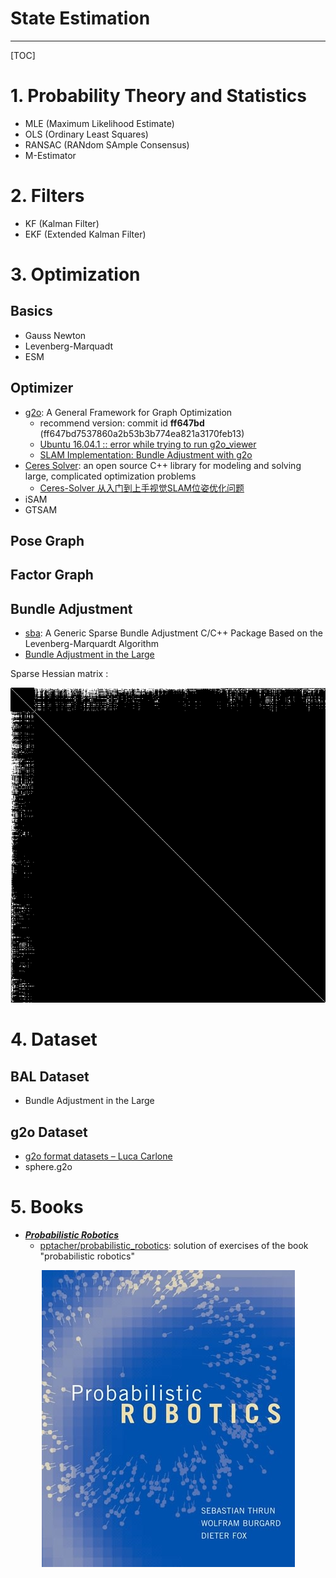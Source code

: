 # State Estimation

-----

[TOC]

# 1. Probability Theory and Statistics

* MLE (Maximum Likelihood Estimate)
* OLS (Ordinary Least Squares)
* RANSAC (RANdom SAmple Consensus)
* M-Estimator

# 2. Filters

* KF (Kalman Filter)
* EKF (Extended Kalman Filter)


# 3. Optimization

## Basics

* Gauss Newton
* Levenberg-Marquadt
* ESM

## Optimizer

* [g2o](https://openslam-org.github.io/g2o.html): A General Framework for Graph Optimization
  - recommend version: commit id **ff647bd** (ff647bd7537860a2b53b3b774ea821a3170feb13)
  - [Ubuntu 16.04.1 :: error while trying to run g2o_viewer](https://github.com/RainerKuemmerle/g2o/issues/133#issuecomment-265894146)
  - [SLAM Implementation: Bundle Adjustment with g2o](https://fzheng.me/2016/03/15/g2o-demo/)
* [Ceres Solver](http://ceres-solver.org/): an open source C++ library for modeling and solving large, complicated optimization problems
  - [Ceres-Solver 从入门到上手视觉SLAM位姿优化问题](https://blog.csdn.net/u011178262/article/details/88774577)
* iSAM
* GTSAM

## Pose Graph

## Factor Graph

## Bundle Adjustment

* [sba](http://users.ics.forth.gr/~lourakis/sba/): A Generic Sparse Bundle Adjustment C/C++ Package Based on the Levenberg-Marquardt Algorithm
* [Bundle Adjustment in the Large](http://grail.cs.washington.edu/projects/bal/)

Sparse Hessian matrix :

<div align=center>
  <img src="images/mat_H.png">
</div>


# 4. Dataset

##  BAL Dataset

* Bundle Adjustment in the Large

##  g2o Dataset

* [g2o format datasets – Luca Carlone](https://lucacarlone.mit.edu/datasets/)
* sphere.g2o


# 5. Books

* ***[Probabilistic Robotics](http://www.probabilistic-robotics.org/)***
  - [pptacher/probabilistic_robotics](https://github.com/pptacher/probabilistic_robotics): solution of exercises of the book "probabilistic robotics"

<div align=center>
  <img src="images/probabilistic_robotics.jpg">
</div>
